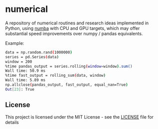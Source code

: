 # numerical
A repository of numerical routines and research ideas implemented in Python, using [numba](http://numba.pydata.org/) with CPU and GPU targets, which may offer substantial speed improvements over numpy / pandas equivalents.

Example:

```bash
data = np.random.rand(1000000)
series = pd.Series(data)
window = 200
%time pandas_output = series.rolling(window=window).sum()
Wall time: 50.9 ms
%time fast_output = rolling_sum(data, window)
Wall time: 5.89 ms
np.allclose(pandas_output, fast_output, equal_nan=True)
Out[23]: True

```


## License

This project is licensed under the MIT License - see the [LICENSE](LICENSE) file for details
